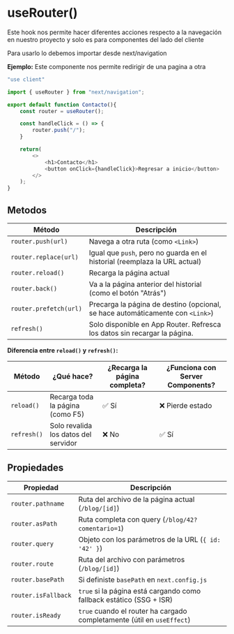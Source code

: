 # **useRouter()**

Este hook nos permite hacer diferentes acciones respecto a la navegación en nuestro proyecto y solo es para componentes del lado del cliente

Para usarlo lo debemos importar desde next/navigation

**Ejemplo:** Este componente nos permite redirigir de una pagina a otra 

```js
"use client"

import { useRouter } from "next/navigation";

export default function Contacto(){
    const router = useRouter();

    const handleClick = () => {
        router.push("/");
    }

    return(
        <>
            <h1>Contacto</h1>
            <button onClick={handleClick}>Regresar a inicio</button>
        </>
    );
}
```



## **Metodos**

| Método                 | Descripción                                                                    |
| ---------------------- | ------------------------------------------------------------------------------ |
| `router.push(url)`     | Navega a otra ruta (como `<Link>`)                                             |
| `router.replace(url)`  | Igual que `push`, pero no guarda en el historial (reemplaza la URL actual)     |
| `router.reload()`      | Recarga la página actual                                                       |
| `router.back()`        | Va a la página anterior del historial (como el botón "Atrás")                  |
| `router.prefetch(url)` | Precarga la página de destino (opcional, se hace automáticamente con `<Link>`) |
| `refresh()`            | Solo disponible en App Router. Refresca los datos sin recargar la página.      |

**Diferencia entre `reload()` y `refresh()`:**

| Método      | ¿Qué hace?                           | ¿Recarga la página completa? | ¿Funciona con Server Components? |
| ----------- | ------------------------------------ | ---------------------------- | -------------------------------- |
| `reload()`  | Recarga toda la página (como F5)     | ✅ Sí                         | ❌ Pierde estado                  |
| `refresh()` | Solo revalida los datos del servidor | ❌ No                         | ✅ Sí                             |


## **Propiedades**

| Propiedad           | Descripción                                                            |
| ------------------- | ---------------------------------------------------------------------- |
| `router.pathname`   | Ruta del archivo de la página actual (`/blog/[id]`)                    |
| `router.asPath`     | Ruta completa con query (`/blog/42?comentario=1`)                      |
| `router.query`      | Objeto con los parámetros de la URL (`{ id: '42' }`)                   |
| `router.route`      | Ruta del archivo con parámetros (`/blog/[id]`)                         |
| `router.basePath`   | Si definiste `basePath` en `next.config.js`                            |
| `router.isFallback` | `true` si la página está cargando como fallback estático (SSG + ISR)   |
| `router.isReady`    | `true` cuando el router ha cargado completamente (útil en `useEffect`) |
